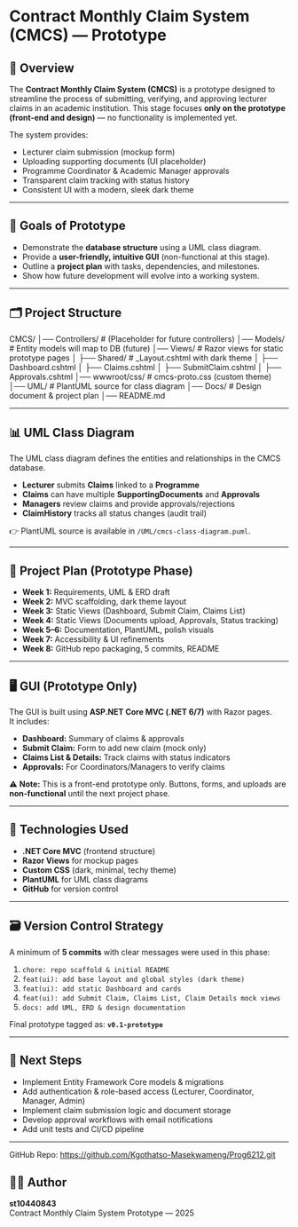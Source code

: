 # Contract Monthly Claim System (CMCS) — Prototype

## 📌 Overview
The **Contract Monthly Claim System (CMCS)** is a prototype designed to streamline the process of submitting, verifying, and approving lecturer claims in an academic institution. This stage focuses **only on the prototype (front-end and design)** — no functionality is implemented yet.  

The system provides:
- Lecturer claim submission (mockup form)
- Uploading supporting documents (UI placeholder)
- Programme Coordinator & Academic Manager approvals
- Transparent claim tracking with status history
- Consistent UI with a modern, sleek dark theme

---

## 🎯 Goals of Prototype
- Demonstrate the **database structure** using a UML class diagram.
- Provide a **user-friendly, intuitive GUI** (non-functional at this stage).
- Outline a **project plan** with tasks, dependencies, and milestones.
- Show how future development will evolve into a working system.

---

## 🗂 Project Structure
CMCS/
│── Controllers/ # (Placeholder for future controllers)
│── Models/ # Entity models will map to DB (future)
│── Views/ # Razor views for static prototype pages
│ ├── Shared/ # _Layout.cshtml with dark theme
│ ├── Dashboard.cshtml
│ ├── Claims.cshtml
│ ├── SubmitClaim.cshtml
│ ├── Approvals.cshtml
│── wwwroot/css/ # cmcs-proto.css (custom theme)
│── UML/ # PlantUML source for class diagram
│── Docs/ # Design document & project plan
│── README.md

---

## 📊 UML Class Diagram
The UML class diagram defines the entities and relationships in the CMCS database.

- **Lecturer** submits **Claims** linked to a **Programme**  
- **Claims** can have multiple **SupportingDocuments** and **Approvals**  
- **Managers** review claims and provide approvals/rejections  
- **ClaimHistory** tracks all status changes (audit trail)  

👉 PlantUML source is available in `/UML/cmcs-class-diagram.puml`.

---

## 📅 Project Plan (Prototype Phase)
- **Week 1:** Requirements, UML & ERD draft  
- **Week 2:** MVC scaffolding, dark theme layout  
- **Week 3:** Static Views (Dashboard, Submit Claim, Claims List)  
- **Week 4:** Static Views (Documents upload, Approvals, Status tracking)  
- **Week 5–6:** Documentation, PlantUML, polish visuals  
- **Week 7:** Accessibility & UI refinements  
- **Week 8:** GitHub repo packaging, 5 commits, README  

---

## 🖥️ GUI (Prototype Only)
The GUI is built using **ASP.NET Core MVC (.NET 6/7)** with Razor pages.  
It includes:
- **Dashboard:** Summary of claims & approvals  
- **Submit Claim:** Form to add new claim (mock only)  
- **Claims List & Details:** Track claims with status indicators  
- **Approvals:** For Coordinators/Managers to verify claims  

⚠️ **Note:** This is a front-end prototype only. Buttons, forms, and uploads are **non-functional** until the next project phase.

---

## 🔧 Technologies Used
- **.NET Core MVC** (frontend structure)
- **Razor Views** for mockup pages
- **Custom CSS** (dark, minimal, techy theme)
- **PlantUML** for UML class diagrams
- **GitHub** for version control

---

## 🗃️ Version Control Strategy
A minimum of **5 commits** with clear messages were used in this phase:

1. `chore: repo scaffold & initial README`  
2. `feat(ui): add base layout and global styles (dark theme)`  
3. `feat(ui): add static Dashboard and cards`  
4. `feat(ui): add Submit Claim, Claims List, Claim Details mock views`  
5. `docs: add UML, ERD & design documentation`  

Final prototype tagged as: **`v0.1-prototype`**

---

## 🚀 Next Steps
- Implement Entity Framework Core models & migrations
- Add authentication & role-based access (Lecturer, Coordinator, Manager, Admin)
- Implement claim submission logic and document storage
- Develop approval workflows with email notifications
- Add unit tests and CI/CD pipeline

---
GitHub Repo: https://github.com/Kgothatso-Masekwameng/Prog6212.git

## 👨‍💻 Author
**st10440843**  
Contract Monthly Claim System Prototype — 2025
